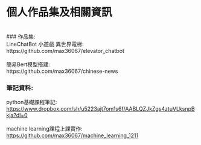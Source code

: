 # 個人作品集及相關資訊

<br>
### 作品集:<br>
LineChatBot 小遊戲 異世界電梯:<br>
https://github.com/max36067/elevator_chatbot<br>
<br>
簡易Bert模型搭建:<br>
https://github.com/max36067/chinese-news

<br>

### 筆記資料:<br>
python基礎課程筆記:<br>
https://www.dropbox.com/sh/u5223ajt7om1s6f/AABLQZJkZgs4ztuVLksnpBkja?dl=0<br>
<br>
machine learning課程上課實作:<br>
https://github.com/max36067/machine_learning_1211
